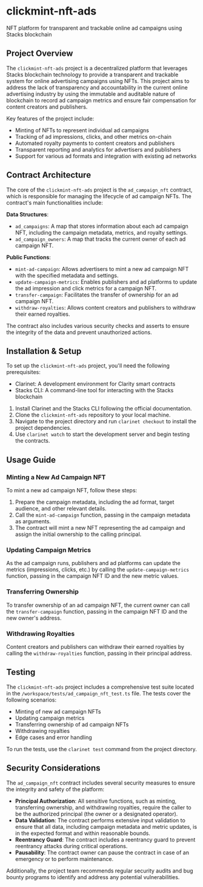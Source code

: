 # clickmint-nft-ads

NFT platform for transparent and trackable online ad campaigns using Stacks blockchain

## Project Overview

The `clickmint-nft-ads` project is a decentralized platform that leverages Stacks blockchain technology to provide a transparent and trackable system for online advertising campaigns using NFTs. This project aims to address the lack of transparency and accountability in the current online advertising industry by using the immutable and auditable nature of blockchain to record ad campaign metrics and ensure fair compensation for content creators and publishers.

Key features of the project include:

- Minting of NFTs to represent individual ad campaigns
- Tracking of ad impressions, clicks, and other metrics on-chain
- Automated royalty payments to content creators and publishers
- Transparent reporting and analytics for advertisers and publishers
- Support for various ad formats and integration with existing ad networks

## Contract Architecture

The core of the `clickmint-nft-ads` project is the `ad_campaign_nft` contract, which is responsible for managing the lifecycle of ad campaign NFTs. The contract's main functionalities include:

**Data Structures**:
- `ad_campaigns`: A map that stores information about each ad campaign NFT, including the campaign metadata, metrics, and royalty settings.
- `ad_campaign_owners`: A map that tracks the current owner of each ad campaign NFT.

**Public Functions**:
- `mint-ad-campaign`: Allows advertisers to mint a new ad campaign NFT with the specified metadata and settings.
- `update-campaign-metrics`: Enables publishers and ad platforms to update the ad impression and click metrics for a campaign NFT.
- `transfer-campaign`: Facilitates the transfer of ownership for an ad campaign NFT.
- `withdraw-royalties`: Allows content creators and publishers to withdraw their earned royalties.

The contract also includes various security checks and asserts to ensure the integrity of the data and prevent unauthorized actions.

## Installation & Setup

To set up the `clickmint-nft-ads` project, you'll need the following prerequisites:

- Clarinet: A development environment for Clarity smart contracts
- Stacks CLI: A command-line tool for interacting with the Stacks blockchain

1. Install Clarinet and the Stacks CLI following the official documentation.
2. Clone the `clickmint-nft-ads` repository to your local machine.
3. Navigate to the project directory and run `clarinet checkout` to install the project dependencies.
4. Use `clarinet watch` to start the development server and begin testing the contracts.

## Usage Guide

### Minting a New Ad Campaign NFT

To mint a new ad campaign NFT, follow these steps:

1. Prepare the campaign metadata, including the ad format, target audience, and other relevant details.
2. Call the `mint-ad-campaign` function, passing in the campaign metadata as arguments.
3. The contract will mint a new NFT representing the ad campaign and assign the initial ownership to the calling principal.

### Updating Campaign Metrics

As the ad campaign runs, publishers and ad platforms can update the metrics (impressions, clicks, etc.) by calling the `update-campaign-metrics` function, passing in the campaign NFT ID and the new metric values.

### Transferring Ownership

To transfer ownership of an ad campaign NFT, the current owner can call the `transfer-campaign` function, passing in the campaign NFT ID and the new owner's address.

### Withdrawing Royalties

Content creators and publishers can withdraw their earned royalties by calling the `withdraw-royalties` function, passing in their principal address.

## Testing

The `clickmint-nft-ads` project includes a comprehensive test suite located in the `/workspace/tests/ad_campaign_nft_test.ts` file. The tests cover the following scenarios:

- Minting of new ad campaign NFTs
- Updating campaign metrics
- Transferring ownership of ad campaign NFTs
- Withdrawing royalties
- Edge cases and error handling

To run the tests, use the `clarinet test` command from the project directory.

## Security Considerations

The `ad_campaign_nft` contract includes several security measures to ensure the integrity and safety of the platform:

- **Principal Authorization**: All sensitive functions, such as minting, transferring ownership, and withdrawing royalties, require the caller to be the authorized principal (the owner or a designated operator).
- **Data Validation**: The contract performs extensive input validation to ensure that all data, including campaign metadata and metric updates, is in the expected format and within reasonable bounds.
- **Reentrancy Guard**: The contract includes a reentrancy guard to prevent reentrancy attacks during critical operations.
- **Pausability**: The contract owner can pause the contract in case of an emergency or to perform maintenance.

Additionally, the project team recommends regular security audits and bug bounty programs to identify and address any potential vulnerabilities.
